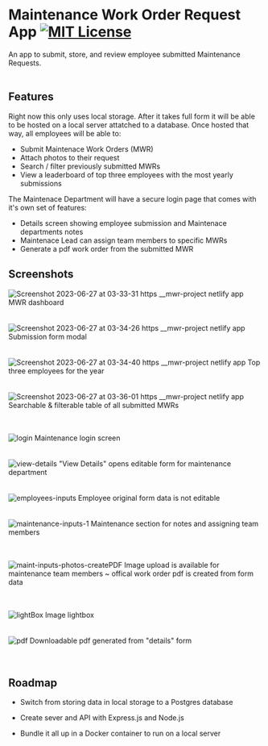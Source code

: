 
# Maintenance Work Order Request App  [![MIT License](https://img.shields.io/badge/License-MIT-green.svg)](https://choosealicense.com/licenses/mit/)

An app to submit, store, and review employee submitted Maintenance Requests.
</br>
</br>

## Features
Right now this only uses local storage. After it takes full form it will be able to be hosted on a local server attatched to a database. Once hosted that way, all employees will be able to:

- Submit Maintenace Work Orders (MWR)
- Attach photos to their request
- Search / filter previously submitted MWRs
- View a leaderboard of top three employees with the most yearly submissions

The Maintenace Department will have a secure login page that comes with it's own set of features:

- Details screen showing employee submission and Maintenace departments notes
- Maintenace Lead can assign team members to specific MWRs
- Generate a pdf work order from the submitted MWR


## Screenshots

![Screenshot 2023-06-27 at 03-33-31 https __mwr-project netlify app](https://github.com/ZediWards/Maintenance-Work-Order-Request-App/assets/33021719/dfec4890-aa58-4b87-9c00-b0202f132f9f)
MWR dashboard
</br>
</br>
</br>
![Screenshot 2023-06-27 at 03-34-26 https __mwr-project netlify app](https://github.com/ZediWards/Maintenance-Work-Order-Request-App/assets/33021719/1bef0dba-a531-4d70-a121-6b87b546a072)
Submission form modal
</br>
</br>
</br>
![Screenshot 2023-06-27 at 03-34-40 https __mwr-project netlify app](https://github.com/ZediWards/Maintenance-Work-Order-Request-App/assets/33021719/d4da374b-a55d-4781-b034-e73f4c32bdc9)
Top three employees for the year
</br>
</br>
</br>
![Screenshot 2023-06-27 at 03-36-01 https __mwr-project netlify app](https://github.com/ZediWards/Maintenance-Work-Order-Request-App/assets/33021719/e5baa3fe-765a-4ce1-bfd5-efd880752bd5)
Searchable & filterable table of all submitted MWRs
</br>
</br>
</br>

![login](https://github.com/ZediWards/Maintenance-Work-Order-Request-App/assets/33021719/4a3a796e-b09e-4aab-a333-333ea513735d)
Maintenance login screen
</br>
</br>
</br>
![view-details](https://github.com/ZediWards/Maintenance-Work-Order-Request-App/assets/33021719/acba4f3b-def1-420d-b85b-661ec3b7bbdf)
"View Details" opens editable form for maintenance department 
</br>
</br>
</br>
![employees-inputs](https://github.com/ZediWards/Maintenance-Work-Order-Request-App/assets/33021719/f7ec9156-08ca-4672-8731-1f5e1c7fa6cd)
Employee original form data is not editable
</br>
</br>
</br>
![maintenance-inputs-1](https://github.com/ZediWards/Maintenance-Work-Order-Request-App/assets/33021719/93bc664c-46b1-422b-95ea-f56f4a562dad)
Maintenance section for notes and assigning team members
</br>
</br>
</br>


![maint-inputs-photos-createPDF](https://github.com/ZediWards/Maintenance-Work-Order-Request-App/assets/33021719/6a279f79-3289-493a-853f-89799f94555e)
Image upload is available for maintenance team members ~ offical work order pdf is created from form data
</br>
</br>
</br>

![lightBox](https://github.com/ZediWards/Maintenance-Work-Order-Request-App/assets/33021719/e16f5f2c-2986-4840-abf5-3ce14c1edc8e)
Image lightbox
</br>
</br>
</br>
![pdf](https://github.com/ZediWards/Maintenance-Work-Order-Request-App/assets/33021719/9c98bc68-3af8-4ec7-b329-6426a48fb737)
Downloadable pdf generated from "details" form
</br>
</br>
</br>


## Roadmap

- Switch from storing data in local storage to a Postgres database

- Create sever and API with Express.js and Node.js

- Bundle it all up in a Docker container to run on a local server






